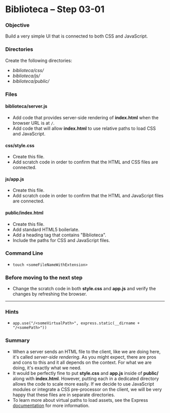 # Biblioteca – Step 03-01

### Objective
Build a very simple UI that is connected to both CSS and JavaScript.

### Directories
Create the following directories:
* _biblioteca/css/_
* _biblioteca/js/_
* _biblioteca/public/_

### Files
#### biblioteca/server.js
* Add code that provides server-side rendering of **index.html** when the browser URL is at `/`.
* Add code that will allow **index.html** to use relative paths to load CSS and JavaScript.

#### css/style.css
* Create this file.
* Add scratch code in order to confirm that the HTML and CSS files are connected.

#### js/app.js
* Create this file.
* Add scratch code in order to confirm that the HTML and JavaScript files are connected.

#### public/index.html
* Create this file.
* Add standard HTML5 boilerlate.
* Add a heading tag that contains "Biblioteca".
* Include the paths for CSS and JavaScript files.

### Command Line
* `touch <someFileNameWithExtension>`

### Before moving to the next step
* Change the scratch code in both **style.css** and **app.js** and verify the changes by refreshing the browser.

___

### Hints
* `app.use("/<someVirtualPath>", express.static(__dirname + "/<somePath>"))`

### Summary
* When a server sends an HTML file to the client, like we are doing here, it's called _server-side rendering_. As you might expect, there are pros and cons to this and it all depends on the context. For what we are doing, it's exactly what we need.
* It would be perfectly fine to put **style.css** and **app.js** inside of **public/** along with **index.html**. However, putting each in a dedicated directory allows the code to scale more easily. If we decide to use JavaScript modules or integrate a CSS pre-processor on the client, we will be very happy that these files are in separate directories.
* To learn more about virtual paths to load assets, see the Express [documentation](https://expressjs.com/en/starter/static-files.html) for more information. 